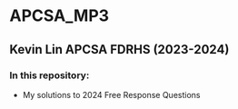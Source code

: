 # APCSA_MP3
## Kevin Lin APCSA FDRHS (2023-2024)
### In this repository:
 - My solutions to 2024 Free Response Questions

